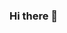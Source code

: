 ### Hi there 👋

<!--
**gregzwane/gregzwane** is a ✨ _special_ ✨ repository because its `README.md` (this file) appears on your GitHub profile.

Here are some ideas to get you started:

- 🔭 I’m currently working on ... Demo Assessment for Investec
- 🌱 I’m currently learning ...AI and API Automation
- 👯 I’m looking to collaborate on ... 
- 🤔 I’m looking for help with ...DATABASE
- 💬 Ask me about ...
- 📫 How to reach me: ...
- 😄 Pronouns: ...
- ⚡ Fun fact: ...
-->

